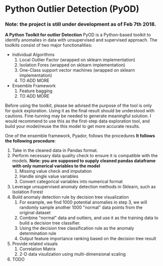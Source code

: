 # Python Outlier Detection (PyOD)

### Note: the project is still under development as of Feb 7th 2018.
**A Python Toolkit for outlier Detection**
PyOD is a Python-based toolkit to identify anomalies in data with unsupervised and supervised approach. The toolkits consist of two major functionalities:
- Individual Algorithms
  1.  Local Outlier Factor (wrapped on sklearn implementation)
  2. Isolation Fores (wrapped on sklearn implementation)
  3. One-Class support vector machines (wrapped on sklearn implementation)
  4. TO ADD MORE
- Ensemble Framework
  1. Feature bagging
  2. TO ADD MORE
  
Before using the toolkit, please be advised the purpose of the tool is only for quick exploration. Using it as the final result should be understood with cautions. Fine-tunning may be needed to generate meaningful solution. I would recommend to use this as the first-step data exploration tool, and build your model/reuse the this model to get more accurate results.

One of the ensemble framework, Pyador, follows the procedures 
**It follows the following procedure**:
1. Take in the cleaned data in Pandas format.
2. Perform necessary data quality check to ensure it is compatible with the models. **Note: you are supposed to supply cleaned pandas dataframe with only numerical variables to the model**
   1. Missing value check and imputation
   2. Handle single value variables
   3. Convert categorical variables into numerical format
3. Leverage unsupervised anomaly detection methods in Sklearn, such as Isolation Forest
4. Build anomaly detection rule by decision tree visualization
   1. For example, we find 1000 potential anomalies in step 3, we will randomly sample another 1000 "normal" data points from the original dataset
   2. Combine "normal" data and outliers, and use it as the training data to build a decision tree classifier.
   3. Using the decision tree classification rule as the anomaly determination rule
   4. Output feature importance ranking based on the decision tree result
5. Provide related visuals
	1. Correlation Matrix
	2. 2-D data visulization using multi-dimensional scaling
6. TODO

